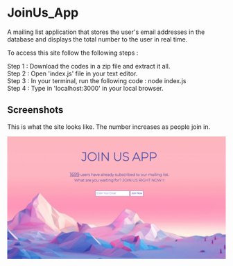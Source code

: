 # JoinUs_App
 A mailing list application that stores the user's email addresses in the database and displays the total number to the user in real time.
 
 To access this site follow the following steps :
 
 Step 1 : Download the codes in a zip file and extract it all.\
 Step 2 : Open 'index.js' file in your text editor.\
 Step 3 : In your terminal, run the following code : node index.js\
 Step 4 : Type in 'localhost:3000' in your local browser.
 
 ## Screenshots
This is what the site looks like. The number increases as people join in.

![App Screenshot](https://github.com/shubhaaaaaaa/MyPersonal_Site/blob/main/assets/img/joinus.png)
 
